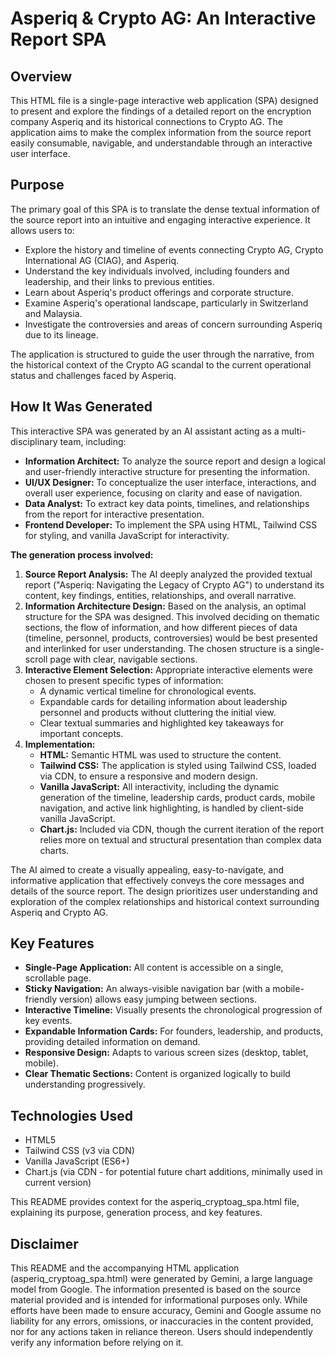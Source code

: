 # **Asperiq & Crypto AG: An Interactive Report SPA**

## **Overview**

This HTML file is a single-page interactive web application (SPA) designed to present and explore the findings of a detailed report on the encryption company Asperiq and its historical connections to Crypto AG. The application aims to make the complex information from the source report easily consumable, navigable, and understandable through an interactive user interface.

## **Purpose**

The primary goal of this SPA is to translate the dense textual information of the source report into an intuitive and engaging interactive experience. It allows users to:

* Explore the history and timeline of events connecting Crypto AG, Crypto International AG (CIAG), and Asperiq.  
* Understand the key individuals involved, including founders and leadership, and their links to previous entities.  
* Learn about Asperiq's product offerings and corporate structure.  
* Examine Asperiq's operational landscape, particularly in Switzerland and Malaysia.  
* Investigate the controversies and areas of concern surrounding Asperiq due to its lineage.

The application is structured to guide the user through the narrative, from the historical context of the Crypto AG scandal to the current operational status and challenges faced by Asperiq.

## **How It Was Generated**

This interactive SPA was generated by an AI assistant acting as a multi-disciplinary team, including:

* **Information Architect:** To analyze the source report and design a logical and user-friendly interactive structure for presenting the information.  
* **UI/UX Designer:** To conceptualize the user interface, interactions, and overall user experience, focusing on clarity and ease of navigation.  
* **Data Analyst:** To extract key data points, timelines, and relationships from the report for interactive presentation.  
* **Frontend Developer:** To implement the SPA using HTML, Tailwind CSS for styling, and vanilla JavaScript for interactivity.

**The generation process involved:**

1. **Source Report Analysis:** The AI deeply analyzed the provided textual report ("Asperiq: Navigating the Legacy of Crypto AG") to understand its content, key findings, entities, relationships, and overall narrative.  
2. **Information Architecture Design:** Based on the analysis, an optimal structure for the SPA was designed. This involved deciding on thematic sections, the flow of information, and how different pieces of data (timeline, personnel, products, controversies) would be best presented and interlinked for user understanding. The chosen structure is a single-scroll page with clear, navigable sections.  
3. **Interactive Element Selection:** Appropriate interactive elements were chosen to present specific types of information:  
   * A dynamic vertical timeline for chronological events.  
   * Expandable cards for detailing information about leadership personnel and products without cluttering the initial view.  
   * Clear textual summaries and highlighted key takeaways for important concepts.  
4. **Implementation:**  
   * **HTML:** Semantic HTML was used to structure the content.  
   * **Tailwind CSS:** The application is styled using Tailwind CSS, loaded via CDN, to ensure a responsive and modern design.  
   * **Vanilla JavaScript:** All interactivity, including the dynamic generation of the timeline, leadership cards, product cards, mobile navigation, and active link highlighting, is handled by client-side vanilla JavaScript.  
   * **Chart.js:** Included via CDN, though the current iteration of the report relies more on textual and structural presentation than complex data charts.

The AI aimed to create a visually appealing, easy-to-navigate, and informative application that effectively conveys the core messages and details of the source report. The design prioritizes user understanding and exploration of the complex relationships and historical context surrounding Asperiq and Crypto AG.

## **Key Features**

* **Single-Page Application:** All content is accessible on a single, scrollable page.  
* **Sticky Navigation:** An always-visible navigation bar (with a mobile-friendly version) allows easy jumping between sections.  
* **Interactive Timeline:** Visually presents the chronological progression of key events.  
* **Expandable Information Cards:** For founders, leadership, and products, providing detailed information on demand.  
* **Responsive Design:** Adapts to various screen sizes (desktop, tablet, mobile).  
* **Clear Thematic Sections:** Content is organized logically to build understanding progressively.

## **Technologies Used**

* HTML5  
* Tailwind CSS (v3 via CDN)  
* Vanilla JavaScript (ES6+)  
* Chart.js (via CDN \- for potential future chart additions, minimally used in current version)

This README provides context for the asperiq\_cryptoag\_spa.html file, explaining its purpose, generation process, and key features.

## **Disclaimer**

This README and the accompanying HTML application (asperiq\_cryptoag\_spa.html) were generated by Gemini, a large language model from Google. The information presented is based on the source material provided and is intended for informational purposes only. While efforts have been made to ensure accuracy, Gemini and Google assume no liability for any errors, omissions, or inaccuracies in the content provided, nor for any actions taken in reliance thereon. Users should independently verify any information before relying on it.
